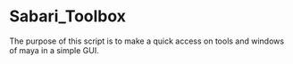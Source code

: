 Sabari_Toolbox
==============
The purpose of this script is to make a quick access on tools 
and windows of maya in a simple GUI.



